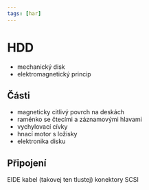 ```yaml
---
tags: [har]
---
```

# HDD
- mechanický disk
- elektromagnetický princip
## Části
- magneticky citlivý povrch na deskách
- raménko se čtecími a záznamovými hlavami
- vychylovací cívky
- hnací motor s ložisky
- elektronika disku
## Připojení
EIDE kabel (takovej ten tlustej)
konektory SCSI
